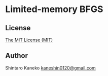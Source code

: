 # Limited-memory BFGS

## License

[The MIT License (MIT)](http://kaneshin.mit-license.org/)

## Author

Shintaro Kaneko <kaneshin0120@gmail.com>
